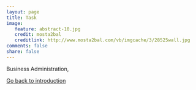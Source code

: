 ```yaml
---
layout: page 
title: Task 
image: 
   feature: abstract-10.jpg
   credit: mosta2bal
   creditlink: http://www.mosta2bal.com/vb/imgcache/3/28525wall.jpg
comments: false
share: false
---
```

Business Administration,







<div style="float: left"> 
<a href="{{ site.url }}/business-administration/project/introduction/" class="btn">Go back to introduction</a>
</div>

<!-- <div style="float: right"> 
<a href="{{ site.url }}/business-administration/project/week-1/" class="btn">Go to week one</a>
</div> !-->